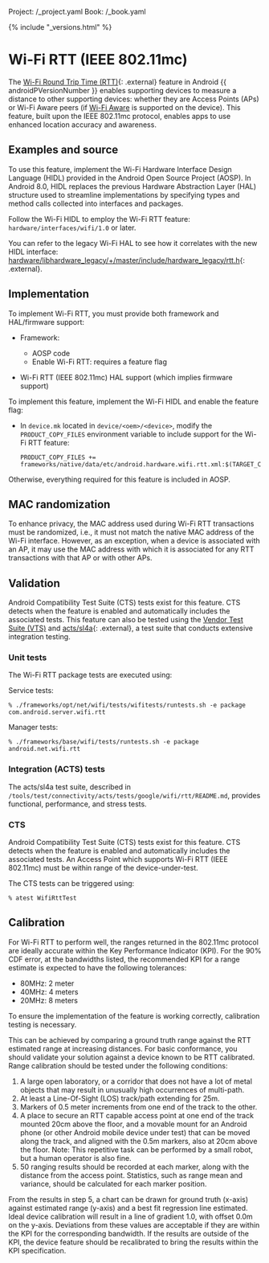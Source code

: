 Project: /_project.yaml
Book: /_book.yaml

{% include "_versions.html" %}

<!--
  Copyright 2018 The Android Open Source Project

  Licensed under the Apache License, Version 2.0 (the "License");
  you may not use this file except in compliance with the License.
  You may obtain a copy of the License at

      http://www.apache.org/licenses/LICENSE-2.0

  Unless required by applicable law or agreed to in writing, software
  distributed under the License is distributed on an "AS IS" BASIS,
  WITHOUT WARRANTIES OR CONDITIONS OF ANY KIND, either express or implied.
  See the License for the specific language governing permissions and
  limitations under the License.
-->

# Wi-Fi RTT (IEEE 802.11mc)

The
[Wi-Fi Round Trip Time (RTT)](https://developer.android.com/guide/topics/connectivity/wifi-rtt){: .external}
feature in Android {{ androidPVersionNumber }} enables supporting devices to
measure a distance to other supporting devices: whether they are Access Points
(APs) or Wi-Fi Aware peers (if [Wi-Fi Aware](/devices/tech/connect/wifi-aware)
is supported on the device). This feature, built upon the IEEE 802.11mc
protocol, enables apps to use enhanced location accuracy and awareness.

## Examples and source

To use this feature, implement the Wi-Fi Hardware Interface Design Language
(HIDL) provided in the Android Open Source Project (AOSP). In Android 8.0, HIDL
replaces the previous Hardware Abstraction Layer (HAL) structure used to
streamline implementations by specifying types and method calls collected into
interfaces and packages.

Follow the Wi-Fi HIDL to employ the Wi-Fi RTT feature:
`hardware/interfaces/wifi/1.0` or later.

You can refer to the legacy Wi-Fi HAL to see how it correlates with the new HIDL
interface:
[hardware/libhardware_legacy/+/master/include/hardware_legacy/rtt.h](https://android.googlesource.com/platform/hardware/libhardware_legacy/+/master/include/hardware_legacy/rtt.h){: .external}.

## Implementation

To implement Wi-Fi RTT, you must provide both framework and HAL/firmware
support:

+   Framework:

    +   AOSP code
    +   Enable Wi-Fi RTT: requires a feature flag

+   Wi-Fi RTT (IEEE 802.11mc) HAL support (which implies firmware support)

To implement this feature, implement the Wi-Fi HIDL and enable the feature flag:

+   In `device.mk` located in `device/<oem>/<device>`, modify the
    `PRODUCT_COPY_FILES` environment variable to include support for the Wi-Fi
    RTT feature:

    ```
    PRODUCT_COPY_FILES += frameworks/native/data/etc/android.hardware.wifi.rtt.xml:$(TARGET_COPY_OUT_VENDOR)/etc/permissions/android.hardware.wifi.rtt.xml
    ```

Otherwise, everything required for this feature is included in AOSP.

## MAC randomization

To enhance privacy, the MAC address used during Wi-Fi RTT transactions must be
randomized, i.e., it must not match the native MAC address of the Wi-Fi
interface. However, as an exception, when a device is associated with an AP, it
may use the MAC address with which it is associated for any RTT transactions
with that AP or with other APs.

## Validation

Android Compatibility Test Suite (CTS) tests exist for this feature. CTS detects
when the feature is enabled and automatically includes the associated tests.
This feature can also be tested using the
[Vendor Test Suite (VTS)](/devices/tech/test_infra/tradefed/fundamentals/vts)
and
[acts/sl4a](https://android.googlesource.com/platform/tools/test/connectivity/+/master/acts/tests/google/wifi/){: .external},
a test suite that conducts extensive integration testing.

### Unit tests

The Wi-Fi RTT package tests are executed using:

Service tests:

```
% ./frameworks/opt/net/wifi/tests/wifitests/runtests.sh -e package
com.android.server.wifi.rtt
```

Manager tests:

```
% ./frameworks/base/wifi/tests/runtests.sh -e package android.net.wifi.rtt
```

### Integration (ACTS) tests

The acts/sl4a test suite, described in
`/tools/test/connectivity/acts/tests/google/wifi/rtt/README.md`, provides
functional, performance, and stress tests.

### CTS

Android Compatibility Test Suite (CTS) tests exist for this feature. CTS detects
when the feature is enabled and automatically includes the associated tests. An
Access Point which supports Wi-Fi RTT (IEEE 802.11mc) must be within range of
the device-under-test.

The CTS tests can be triggered using:

```
% atest WifiRttTest
```

## Calibration

For Wi-Fi RTT to perform well, the ranges returned in the 802.11mc protocol are
ideally accurate within the Key Performance Indicator (KPI). For the 90% CDF
error, at the bandwidths listed, the recommended KPI for a range estimate is
expected to have the following tolerances:

+   80MHz: 2 meter
+   40MHz: 4 meters
+   20MHz: 8 meters

To ensure the implementation of the feature is working correctly, calibration
testing is necessary.

This can be achieved by comparing a ground truth range against the RTT estimated
range at increasing distances. For basic conformance, you should validate your
solution against a device known to be RTT calibrated. Range calibration should
be tested under the following conditions:

1.  A large open laboratory, or a corridor that does not have a lot of metal
    objects that may result in unusually high occurrences of multi-path.
1.  At least a Line-Of-Sight (LOS) track/path extending for 25m.
1.  Markers of 0.5 meter increments from one end of the track to the other.
1.  A place to secure an RTT capable access point at one end of the track
    mounted 20cm above the floor, and a movable mount for an Android phone (or
    other Android mobile device under test) that can be moved along the track,
    and aligned with the 0.5m markers, also at 20cm above the floor. Note: This
    repetitive task can be performed by a small robot, but a human operator is
    also fine.
1.  50 ranging results should be recorded at each marker, along with the
    distance from the access point. Statistics, such as range mean and variance,
    should be calculated for each marker position.

From the results in step 5, a chart can be drawn for ground truth (x-axis)
against estimated range (y-axis) and a best fit regression line estimated. Ideal
device calibration will result in a line of gradient 1.0, with offset 0.0m on
the y-axis. Deviations from these values are acceptable if they are within the
KPI for the corresponding bandwidth. If the results are outside of the KPI, the
device feature should be recalibrated to bring the results within the KPI
specification.
